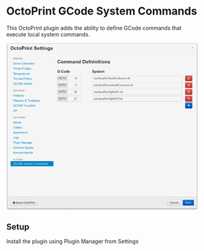 # OctoPrint GCode System Commands
This OctoPrint plugin adds the ability to define GCode commands that execute local system commands.
 
![GCodeSystemCommands](gcodesystemcommands_settings.png?raw=true)
 
 
## Setup

Install the plugin using Plugin Manager from Settings
